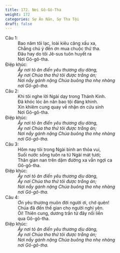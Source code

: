 ```yaml
---
title: 172. Nơi Gô-Gô-Tha
weight: 172
categories: Sự Ăn Năn, Sự Tha Tội
draft: false
---
```

<dl><dt>Câu 1:</dt><dd data-verse="1">Bao năm tôi lạc, loài kiêu căng xấu xa, <br/>Chẳng chú ý đến ơn mua chuộc thứ tha. <br/>Đâu hay do tôi Jê-sus tuôn huyết ra <br/>Nơi Gô-gô-tha. </dd><dt>Điệp khúc:</dt><dd data-chorus="1"><em>Ấy nơi tỏ ân điển yêu thương dịu dàng, <br/>Ấy nơi Chúa tha thứ tôi được trắng án; <br/>Nơi nầy gánh nặng Chúa buông tha nhẹ nhàng <br/>nơi Gô-gô-tha. </em></dd><dt>Câu 2:</dt><dd data-verse="2">Khi tôi nghe lời Ngài dạy trong Thánh Kinh. <br/>Đã khóc lóc ăn năn bao tội đáng khinh. <br/>Xin khiêm cung quay về nhận ơn cứu sinh <br/>Nơi Gô-gô-tha. </dd><dt>Điệp khúc:</dt><dd data-chorus="1"><em>Ấy nơi tỏ ân điển yêu thương dịu dàng, <br/>Ấy nơi Chúa tha thứ tôi được trắng án; <br/>Nơi nầy gánh nặng Chúa buông tha nhẹ nhàng <br/>nơi Gô-gô-tha. </em></dd><dt>Câu 3:</dt><dd data-verse="3">Hôm nay tôi trong Ngài bình an thỏa vui, <br/>Suối nước sống tuôn ra từ Ngài mát tươi; <br/>Thân gian nan trên dặm đường xa vẫn ngợi ca <br/>Gô-gô-tha. </dd><dt>Điệp khúc:</dt><dd data-chorus="1"><em>Ấy nơi tỏ ân điển yêu thương dịu dàng, <br/>Ấy nơi Chúa tha thứ tôi được trắng án; <br/>Nơi nầy gánh nặng Chúa buông tha nhẹ nhàng <br/>nơi Gô-gô-tha. </em></dd><dt>Câu 4:</dt><dd data-verse="4">Ơn yêu thương muôn đời người ơi, chớ quên! <br/>Chúa đã đến thế gian cho người nghỉ yên. <br/>Ôi! Thiên cung, dương trần từ đây nối liền <br/>qua Gô-gô-tha. </dd><dt>Điệp khúc:</dt><dd data-chorus="1"><em>Ấy nơi tỏ ân điển yêu thương dịu dàng, <br/>Ấy nơi Chúa tha thứ tôi được trắng án; <br/>Nơi nầy gánh nặng Chúa buông tha nhẹ nhàng <br/>nơi Gô-gô-tha. </em></dd></dl>